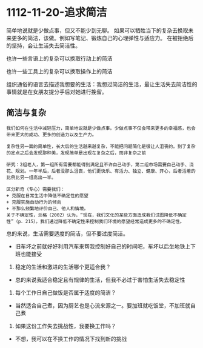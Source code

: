 # 1112-11-20-追求简洁

简单地说就是少做点事，但又不能少到无聊。
如果可以牺牲当下的复杂去换取未来更多的简洁，该做。例如写笔记、锻炼自己的心理弹性与适应力。
在被拒绝后的坚持，会让生活失去简洁性。

也许一些言语上的复杂可以换取行动上的简洁

也许一些工具上的复杂可以换取操作上的简洁

组织通俗的语言去描述我想要的生活：我想过简洁的生活，最让生活失去简洁性的事情就是在女朋友提分手后对她进行挽留。

## 简洁与复杂

```纯文本
我们如何在生活中减轻压力，简单地说就是少做点事。少做点事不仅会带来更多的幸福感，也会带来更大的成功、更多的创造力以及生产力。

复杂性另一面的简单性，长大后的生活越来越复杂，不能把问题简化是很让人沮丧的。到了复杂的定点之后会发现那种美，发现简单是出现在复杂之后，而非复杂之前

研究：2组老人，第一组所有需要都能得到满足且不许自己动手，第二组市场需要自己动手、浇花、规划。一年半后，后者没那么沮丧，他们更快乐、有活力、独立、健康、开心，后者活着的比例比另一组高出一半。

区分新奇（专心）需要我们：
+ 克服在日常生活中降低不确定性的愿望
+ 克服实施自动行为的倾向
+ 不那么频繁地评价自己、他人和情境。
关于不确定性，兰格（2002）认为，“现在，我们文化的某些方面造成我们试图降低不确定性”（p．215）。我们通过降低不确定性来控制我们环境的愿望经常造成更多的不确定性。
```

总的来说，生活需要适度的简洁，但不要过度简洁。

-   旧车坏之前就好好利用汽车来帮我控制好自己的时间吧，车坏以后坐地铁上下班也能接受

1.  稳定的生活和激进的生活哪个更适合我？

-   总的来说我适合稳定且有规律的生活，但我不必过于害怕生活失去稳定性

1.  每个工作日自己做饭是否属于适度的简洁？

-   当然适合自己煮，因为厨艺也是心流来源之一。要加班就吃饭堂，不加班就自己煮

1.  如果这份工作失去挑战性，我要换工作吗？

-   不想，我可以在不换工作的情况下找到新的挑战
